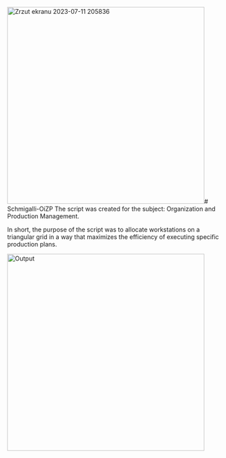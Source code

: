 <img width="456" alt="Zrzut ekranu 2023-07-11 205836" src="https://github.com/Piotr98765/Schmigalli-OiZP/assets/61555492/e437dc22-3888-470c-a2b6-aa99c682b0a5"># Schmigalli-OiZP
The script was created for the subject: Organization and Production Management.

In short, the purpose of the script was to allocate workstations on a triangular grid in a way that maximizes the efficiency of executing specific production plans.

<img width="456" alt="Output" src="https://github.com/Piotr98765/Schmigalli-OiZP/assets/61555492/8d59c1af-c14c-4336-8e4e-fecd19b11b5c">



